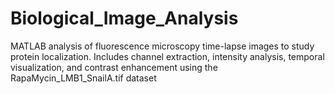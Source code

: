 # Biological_Image_Analysis



MATLAB analysis of fluorescence microscopy time-lapse images to study protein localization. Includes channel extraction, 
intensity analysis, temporal visualization, and contrast enhancement using the RapaMycin_LMB1_SnailA.tif dataset
